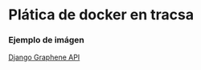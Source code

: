 # Plática de docker en tracsa
### Ejemplo de imágen
[Django Graphene API](https://github.com/cnpoe/django_graphql)
